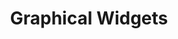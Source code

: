 ---
layout: chapter
title: Graphical Widgets
course: levelthree

slides:

  - title: title-page
    class: title-slide

    notes: |

      To create a GUI or Graphical User Interface, we can use a set of ready-made widgets which come with Python.

      These widgets can be combined in any layout to create a basic app.

    content: |

      ![Gather Workshops Logo]([[BASE_URL]]/assets/images/gw_logo.png)

      # Graphical Widgets
      _The components that make up apps_


##########

  - title: tkwidgets
    layout: centered-slide

    notes: |

      We will be using a widget library called Tkinter. 

      The set of widgets available to us isn't large, but we can achieve most basic apps with the options available.

    content: |

      ## TkInter Widgets


      

##########


  - title:
    content: |
      ## New Project


  - content: |
      ## Project Settings


  - content: |
      ## App Module (app.py)


  - content: |
      ## Window

      ```language-python
      import tkinter
      window = tkinter.Tk()
      window.mainloop()
      ```


  - content: |
      ## Custom Window

      ```language-python
      import tkinter
      window = tkinter.Tk()

      window.title("App of Awesomeness")
      window.geometry("300x300")
      window.wm_iconbitmap("appname.ico")

      window.mainloop()
      ```
      <!-- .element data-line="4-6" -->


  - content: |
      ## Label

      ```language-python
      label = tkinter.Label(window)
      label["text"] = "Hello"
      label.pack()
      ```


  - content: |
      ## Button
      
      ```language-python
      button = tkinter.Button(window)
      button["text"] = "Click Me!"
      button.pack()


  - content: |
      ## Entry

      ```language-python
      entry = tkinter.Entry(window)
      entry.pack()
      ```


  - content: |
      ## Challenge

      Reproduce the example UI


  - title: summary
    class: centered-slide

    notes: |

      Great! Now that's all sorted, let's get started!

    content: |

      ![Thumbs Up!]([[BASE_URL]]/assets/images/thumbs-up.svg)
      <!-- .element height="200" -->

      ## Graphical Interfaces: Complete!

      Great, now it's time for the fun stuff...

      [Take me to the next chapter!](layouts.html)


---